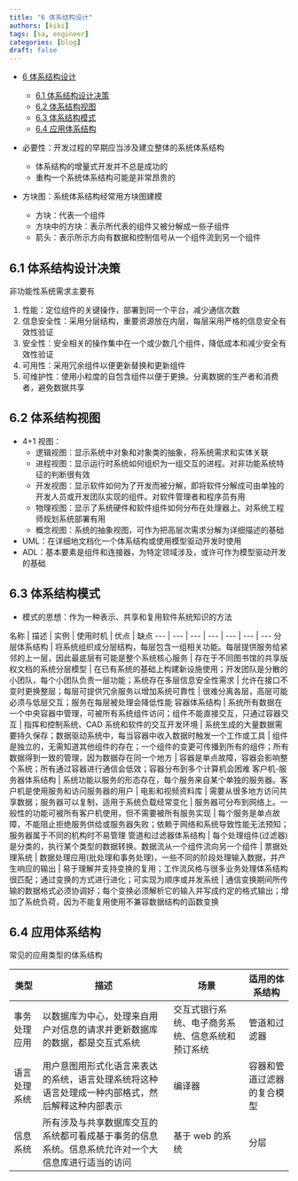 ```yaml
---
title: "6 体系结构设计"
authors: [kiki]
tags: [sa, engineer]
categories: [blog]
draft: false
---
```


- [6 体系结构设计](#6-%E4%BD%93%E7%B3%BB%E7%BB%93%E6%9E%84%E8%AE%BE%E8%AE%A1)
  - [6.1 体系结构设计决策](#61-%E4%BD%93%E7%B3%BB%E7%BB%93%E6%9E%84%E8%AE%BE%E8%AE%A1%E5%86%B3%E7%AD%96)
  - [6.2 体系结构视图](#62-%E4%BD%93%E7%B3%BB%E7%BB%93%E6%9E%84%E8%A7%86%E5%9B%BE)
  - [6.3 体系结构模式](#63-%E4%BD%93%E7%B3%BB%E7%BB%93%E6%9E%84%E6%A8%A1%E5%BC%8F)
  - [6.4 应用体系结构](#64-%E5%BA%94%E7%94%A8%E4%BD%93%E7%B3%BB%E7%BB%93%E6%9E%84)

- 必要性：开发过程的早期应当涉及建立整体的系统体系结构
  - 体系结构的增量式开发并不总是成功的
  - 重构一个系统体系结构可能是非常昂贵的
- 方块图：系统体系结构经常用方块图建模
  - 方块：代表一个组件
  - 方块中的方块：表示所代表的组件又被分解成一些子组件
  - 箭头：表示所示方向有数据和控制信号从一个组件流到另一个组件

## 6.1 体系结构设计决策

非功能性系统需求主要有

1. 性能：定位组件的关键操作，部署到同一个平台，减少通信次数
2. 信息安全性：采用分层结构，重要资源放在内层，每层采用严格的信息安全有效性验证
3. 安全性：安全相关的操作集中在一个或少数几个组件，降低成本和减少安全有效性验证
4. 可用性：采用冗余组件以便更新替换和更新组件
5. 可维护性：使用小粒度的自包含组件以便于更换。分离数据的生产者和消费者，避免数据共享

## 6.2 体系结构视图

- 4+1 视图：
  - 逻辑视图：显示系统中对象和对象类的抽象，将系统需求和实体关联
  - 进程视图：显示运行时系统如何组织为一组交互的进程。对非功能系统特征的判断很有效
  - 开发视图：显示软件如何为了开发而被分解，即将软件分解成可由单独的开发人员或开发团队实现的组件。对软件管理者和程序员有用
  - 物理视图：显示了系统硬件和软件组件如何分布在处理器上。对系统工程师规划系统部署有用
  - 概念视图：系统的抽象视图，可作为把高层次需求分解为详细描述的基础
- UML：在详细地文档化一个体系结构或使用模型驱动开发时使用
- ADL：基本要素是组件和连接器，为特定领域涉及，或许可作为模型驱动开发的基础

## 6.3 体系结构模式

- 模式的思想：作为一种表示、共享和复用软件系统知识的方法

名称 | 描述 | 实例 | 使用时机 | 优点 | 缺点
--- | --- | --- | --- | --- | --- | ---
分层体系结构 | 将系统组织成分层结构，每层包含一组相关功能。每层提供服务给紧邻的上一层，因此最底层有可能是整个系统核心服务 | 存在于不同图书馆的共享版权文档的系统分层模型 | 在已有系统的基础上构建新设施使用；开发团队是分散的小团队，每个小团队负责一层功能；系统存在多层信息安全性需求 | 允许在接口不变时更换整层；每层可提供冗余服务以增加系统可靠性 | 很难分离各层，高层可能必须与低层交互；服务在每层被处理会降低性能
容器体系结构 | 系统所有数据在一个中央容器中管理，可被所有系统组件访问；组件不能直接交互，只通过容器交互 | 指挥和控制系统、CAD 系统和软件的交互开发环境 | 系统生成的大量数据需要持久保存；数据驱动系统中，每当容器中收入数据时触发一个工作或工具 | 组件是独立的，无需知道其他组件的存在；一个组件的变更可传播到所有的组件；所有数据得到一致的管理，因为数据存在同一个地方 | 容器是单点故障，容器会影响整个系统；所有通过容器进行通信会低效；容器分布到多个计算机会困难
客户机-服务器体系结构 | 系统功能以服务的形态存在，每个服务来自某个单独的服务器。客户机是使用服务和访问服务器的用户 | 电影和视频资料库 | 需要从很多地方访问共享数据；服务器可以复制，适用于系统负载经常变化 | 服务器可分布到网络上。一般性的功能可被所有客户机使用，但不需要被所有服务实现 | 每个服务是单点故障，不能阻止拒绝服务供给或服务器失败；依赖于网络和系统导致性能无法预知；服务器属于不同的机构时不易管理
管道和过滤器体系结构 | 每个处理组件(过滤器)是分类的，执行某个类型的数据转换。数据流从一个组件流向另一个组件 | 票据处理系统 | 数据处理应用(批处理和事务处理)，一些不同的阶段处理输入数据，并产生响应的输出 | 易于理解并支持变换的复用；工作流风格与很多业务处理体系结构很匹配；通过变换的方式进行进化；可实现为顺序或并发系统 | 通信变换期间所传输的数据格式必须协调好；每个变换必须解析它的输入并写成约定的格式输出；增加了系统负荷，因为不能复用使用不兼容数据结构的函数变换

## 6.4 应用体系结构

常见的应用类型的体系结构

类型 | 描述 | 场景 | 适用的体系结构
--- | --- | ---- | ---
事务处理应用 | 以数据库为中心，处理来自用户对信息的请求并更新数据库的数据，都是交互式系统 | 交互式银行系统、电子商务系统、信息系统和预订系统 | 管道和过滤器
语言处理系统 | 用户意图用形式化语言来表达的系统，语言处理系统将这种语言处理成一种内部格式，然后解释这种内部表示 | 编译器 | 容器和管道过滤器的复合模型
信息系统 | 所有涉及与共享数据库交互的系统都可看成基于事务的信息系统。信息系统允许对一个大信息库进行适当的访问 | 基于 web 的系统 | 分层
